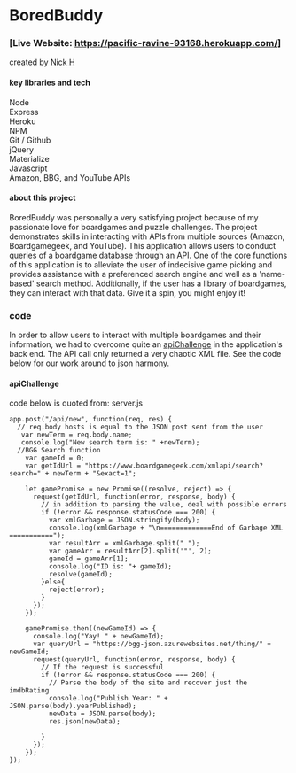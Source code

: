 # BoredBuddy
### [Live Website: https://pacific-ravine-93168.herokuapp.com/]

created by [Nick H](https://github.com/smugclimber)

#### key libraries and tech <br>
Node <br>
Express <br>
Heroku <br>
NPM <br>
Git / Github <br>
jQuery <br>
Materialize <br>
Javascript <br>
Amazon, BBG, and YouTube APIs <br>

#### about this project
BoredBuddy was personally a very satisfying project because of my passionate love for boardgames and puzzle challenges. The project demonstrates skills in interacting with APIs from multiple sources (Amazon, Boardgamegeek, and YouTube). This application allows users to conduct queries of a boardgame database through an API. One of the core functions of this application is to alleviate the user of indecisive game picking and provides assistance with a preferenced search engine and well as a 'name-based' search method. Additionally, if the user has a library of boardgames, they can interact with that data. Give it a spin, you might enjoy it!

### code
In order to allow users to interact with multiple boardgames and their information, we had to overcome quite an [apiChallenge](#apiChallenge) in the application's back end. The API call only returned a very chaotic XML file. See the code below for our work around to json harmony.
#### apiChallenge
code below is quoted from: server.js
```
app.post("/api/new", function(req, res) {
  // req.body hosts is equal to the JSON post sent from the user
   var newTerm = req.body.name;
   console.log("New search term is: " +newTerm);
  //BGG Search function
    var gameId = 0;
    var getIdUrl = "https://www.boardgamegeek.com/xmlapi/search?search=" + newTerm + "&exact=1";

    let gamePromise = new Promise((resolve, reject) => {
      request(getIdUrl, function(error, response, body) {
        // in addition to parsing the value, deal with possible errors
        if (!error && response.statusCode === 200) {
          var xmlGarbage = JSON.stringify(body);
          console.log(xmlGarbage + "\n=============End of Garbage XML ===========");
          var resultArr = xmlGarbage.split(" ");
          var gameArr = resultArr[2].split('"', 2);
          gameId = gameArr[1];
          console.log("ID is: "+ gameId);
          resolve(gameId);
        }else{
          reject(error);
        }
      });
    });

    gamePromise.then((newGameId) => {
      console.log("Yay! " + newGameId);
      var queryUrl = "https://bgg-json.azurewebsites.net/thing/" + newGameId;
      request(queryUrl, function(error, response, body) {
        // If the request is successful
        if (!error && response.statusCode === 200) {
          // Parse the body of the site and recover just the imdbRating
          console.log("Publish Year: " + JSON.parse(body).yearPublished);
          newData = JSON.parse(body);
          res.json(newData);

        }
      });
    });
});
```
